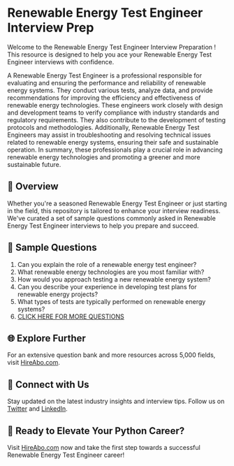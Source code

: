 # Renewable Energy Test Engineer Interview Prep

Welcome to the Renewable Energy Test Engineer Interview Preparation ! This resource is designed to help you ace your Renewable Energy Test Engineer interviews with confidence.

A Renewable Energy Test Engineer is a professional responsible for evaluating and ensuring the performance and reliability of renewable energy systems. They conduct various tests, analyze data, and provide recommendations for improving the efficiency and effectiveness of renewable energy technologies. These engineers work closely with design and development teams to verify compliance with industry standards and regulatory requirements. They also contribute to the development of testing protocols and methodologies. Additionally, Renewable Energy Test Engineers may assist in troubleshooting and resolving technical issues related to renewable energy systems, ensuring their safe and sustainable operation. In summary, these professionals play a crucial role in advancing renewable energy technologies and promoting a greener and more sustainable future.

## 🚀 Overview

Whether you're a seasoned Renewable Energy Test Engineer or just starting in the field, this repository is tailored to enhance your interview readiness. We've curated a set of sample questions commonly asked in Renewable Energy Test Engineer interviews to help you prepare and succeed.

## 📝 Sample Questions

1. Can you explain the role of a renewable energy test engineer?
2. What renewable energy technologies are you most familiar with?
3. How would you approach testing a new renewable energy system?
4. Can you describe your experience in developing test plans for renewable energy projects?
5. What types of tests are typically performed on renewable energy systems?
6. [CLICK HERE FOR MORE QUESTIONS](https://hireabo.com/job/20_0_44/Renewable%20Energy%20Test%20Engineer)

## 🌐 Explore Further

For an extensive question bank and more resources across 5,000 fields, visit [HireAbo.com](https://www.hireabo.com).

## 📱 Connect with Us

Stay updated on the latest industry insights and interview tips. Follow us on [Twitter](https://twitter.com/hireabo) and [LinkedIn](https://www.linkedin.com/in/hire-abo-3609972a8/).

## 🚀 Ready to Elevate Your Python Career?

Visit [HireAbo.com](https://www.hireabo.com) now and take the first step towards a successful Renewable Energy Test Engineer career!